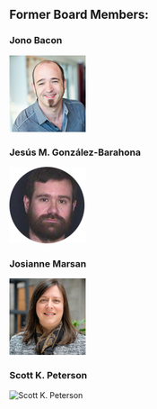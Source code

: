 

## Former Board Members:



### Jono Bacon

![Jono Bacon](https://github.com/chaoss/website/blob/master/About/images/jono_136.jpg)


### Jesús M. González-Barahona

![Jesús M. González-Barahona](https://github.com/chaoss/website/blob/master/About/images/jesus_136.png)


### Josianne Marsan

![Josianne Marsan](https://github.com/chaoss/website/blob/master/About/images/josianne_136.jpg)


### Scott K. Peterson

![Scott K. Peterson](https://github.com/chaoss/website/blob/master/About/images/no-image-available-icon-11.jpg)
